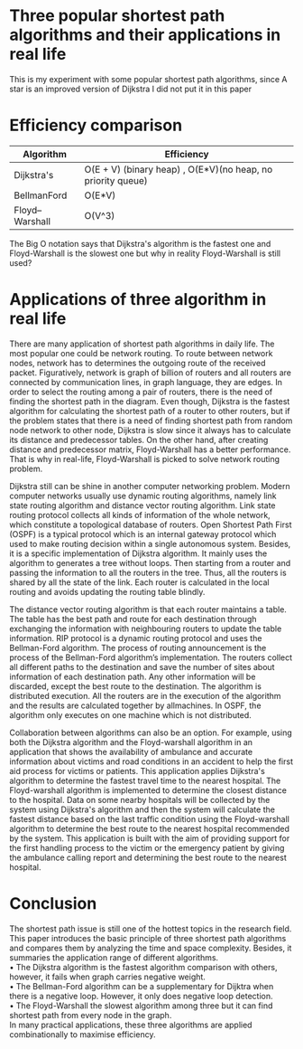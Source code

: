 # Three popular shortest path algorithms and their applications in real life

This is my experiment with some popular shortest path algorithms, since A star is an improved version of Dijkstra I did not put it in this paper

# Efficiency comparison

| Algorithm      | Efficiency                                                   |
| -------------- | ------------------------------------------------------------ |
| Dijkstra's     | O(E + V) (binary heap) , O(E\*V)(no heap, no priority queue) |
| BellmanFord    | O(E\*V)                                                      |
| Floyd–Warshall | O(V^3)                                                       |

The Big O notation says that Dijkstra's algorithm is the fastest one and Floyd-Warshall is the slowest one but why in reality Floyd-Warshall is still used?

# Applications of three algorithm in real life

There are many application of shortest path algorithms in daily life. The most popular one could be
network routing. To route between network nodes, network has to determines the outgoing route of the
received packet. Figuratively, network is graph of billion of routers and all routers are connected by
communication lines, in graph language, they are edges. In order to select the routing among a pair of
routers, there is the need of finding the shortest path in the diagram. Even though, Dijkstra is the fastest algorithm for calculating the shortest path of a router to other routers, but if the problem states that there is a need of finding shortest path from random node network to other node, Dijkstra is slow since it always has to calculate its distance and predecessor tables. On the other hand, after creating distance and predecessor matrix, Floyd-Warshall has a better performance. That is why in real-life, Floyd-Warshall is picked to solve network routing problem.<br />

Dijkstra still can be shine in another computer networking problem. Modern computer networks usually use
dynamic routing algorithms, namely link state routing algorithm and distance vector routing algorithm. Link state routing protocol collects all kinds of information of the whole network, which constitute a topological database of routers. Open Shortest Path First (OSPF) is a typical protocol which is an internal gateway protocol which used to make routing decision within a single autonomous system. Besides, it is a specific implementation of Dijkstra algorithm. It mainly uses the algorithm to generates a tree without loops. Then starting from a router and passing the information to all the routers in the tree. Thus, all the routers is shared by all the state of the link. Each router is calculated in the local routing and avoids updating the routing table blindly.

The distance vector routing algorithm is that each router maintains a table. The table has the best path and route for each destination through exchanging the information with neighbouring routers to update the table information. RIP protocol is a dynamic routing protocol and uses the Bellman-Ford algorithm. The process of routing announcement is the process of the Bellman-Ford algorithm’s implementation. The routers collect all different paths to the destination and save the number of sites about information of each destination path. Any other information will be discarded, except the best route to the destination. The algorithm is distributed execution. All the routers are in the execution of the algorithm and the results are calculated together by allmachines. In OSPF, the algorithm only executes on one machine which is not distributed.<br />

Collaboration between algorithms can also be an option. For example, using both the Dijkstra algorithm and
the Floyd-warshall algorithm in an application that shows the availability of ambulance and accurate
information about victims and road conditions in an accident to help the first aid process for victims or
patients. This application applies Dijkstra's algorithm to determine the fastest travel time to the nearest hospital. The Floyd-warshall algorithm is implemented to determine the closest distance to the hospital. Data on some nearby hospitals will be collected by the system using Dijkstra's algorithm and then the system will calculate the fastest distance based on the last traffic condition using the Floyd-warshall algorithm to determine the best route to the nearest hospital recommended by the system. This application is built with the aim of providing support for the first handling process to the victim or the emergency patient by giving the ambulance calling report and determining the best route to the nearest hospital.<br />

# Conclusion

The shortest path issue is still one of the hottest topics in the research field. This paper introduces the basic principle of three shortest path algorithms and compares them by analyzing the time and space complexity. Besides, it summaries the application range of different algorithms.<br />
• The Dijkstra algorithm is the fastest algorithm comparison with others, however, it fails when graph
carries negative weight.<br />
• The Bellman-Ford algorithm can be a supplementary for Dijktra when there is a negative loop.
However, it only does negative loop detection.<br />
• The Floyd-Warshall the slowest algorithm among three but it can find shortest path from every node
in the graph.<br />
In many practical applications, these three algorithms are applied combinationally to maximise efficiency.
